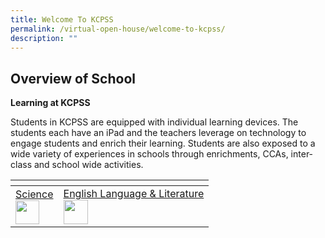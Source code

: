 ```yaml
---
title: Welcome To KCPSS
permalink: /virtual-open-house/welcome-to-kcpss/
description: ""
---
```

## Overview of School
**Learning at KCPSS**

Students in KCPSS are equipped with individual learning devices. The students each have an iPad and the teachers leverage on technology to engage students and enrich their learning. Students are also exposed to a wide variety of experiences in schools through enrichments, CCAs, inter-class and school wide activities.

<table>
<thead>
  <tr>
    <th> </th>
		<th> </th>
  </tr>
</thead>
<tbody>
  <tr>
    <td><a href="https://kuochuanpresbyteriansec.moe.edu.sg/our-people/our-staff/departments/science">Science</a><br><img src="https://kuochuanpresbyteriansec.moe.edu.sg/pix/spacer.gif" height="38"></td>
    <td><a href="https://kuochuanpresbyteriansec.moe.edu.sg/our-people/our-staff/departments/english">English Language &amp; Literature</a><br><img src="https://kuochuanpresbyteriansec.moe.edu.sg/pix/spacer.gif" height="39"></td>
  </tr>
</tbody>
</table>